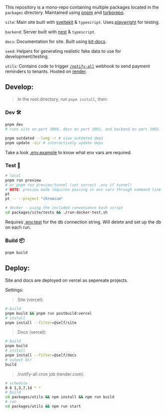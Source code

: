 This repository is a mono-repo containing multiple packages located in the `packages` directory. Maintained using [pnpm](https://pnpm.io/) and [turborepo](https://turborepo.org/).

`site`: Main site built with [sveltekit](https://kit.svelte.dev/) & `typescript`. Uses [playwright](https://playwright.dev/) for testing.

`backend`: Server built with [nest](https://github.com/nestjs/nest) & `typescript`.

`docs`: Documentation for site. Built using [kit-docs](https://github.com/svelteness/kit-docs).

`seed`: Helpers for generating realistic fake data to use for development/testing.

`utils`: Contains code to trigger [`/notify-all`](packages/site/src/routes/transactions/notify-all.ts) webhook to send payment reminders to tenants. Hosted on [render](https://render.com/).

## Develop:

> In the root directory, run `pnpm install`, then:

### Dev 🛠️

```bash
pnpm dev
# runs site on port 3000, docs on port 3001, and backend on port 3002.

pnpm outdated --long -r # view outdated deps
pnpm update -iLr # interactively update deps
```

Take a look [.env.example](packages/site/.env.example) to know what env vars are required.

### Test 🧪

```bash
# local
pnpm run preview
# or pnpm run preview:tunnel (set correct .env if tunnel)
# NOTE: preview mode requires passing in env vars through command line in sveltekit until further notice
pt
pt -- --project "chromium"

# docker - using the included convenience bash script
cd packages/site/tests && ./run-docker-test.sh
```

Requires [.env.test](packages/site/.env.test.example) for the db connection string. Will delete and set up the db on each run.

### Build 📦

```bash
pnpm build
```

## Deploy:

Site and docs are deployed on vercel as sepereate projects.

Settings:

> Site (vercel):

```bash
# build
pnpm build && pnpm run postbuild:vercel
# install
pnpm install --filter=@self/site
```

> Docs (vercel):

```bash
# build
pnpm build
# install
pnpm install --filter=@self/docs
# output dir
build
```

> /notify-all cron job (render.com):

```bash
# schedule
0 6 1,3,7,14 * *
# build
cd packages/utils && npm install && npm run build
# run
cd packages/utils && npm run start
```
